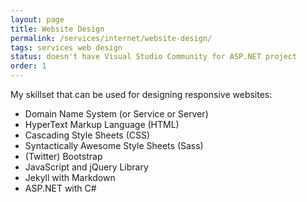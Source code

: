 ```yaml
---
layout: page
title: Website Design
permalink: /services/internet/website-design/
tags: services web design
status: doesn't have Visual Studio Community for ASP.NET project
order: 1
---
```


My skillset that can be used for designing responsive websites:

 - Domain Name System (or Service or Server)
 - HyperText Markup Language (HTML)
 - Cascading Style Sheets (CSS)
 - Syntactically Awesome Style Sheets (Sass)
 - (Twitter) Bootstrap
 - JavaScript and jQuery Library
 - Jekyll with Markdown
 - ASP.NET with C#
